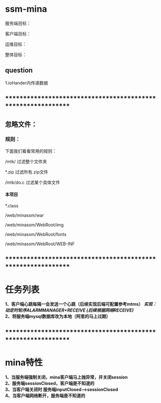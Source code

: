 # ssm-mina
  服务端目标：

  客户端目标：

  运维目标：

  整体目标：



## question
1.ioHander内传递数据 

## ************************************************************ ##


## 忽略文件： ##
### 规则： ###

下面我们看看常用的规则：

/mtk/ 过滤整个文件夹

*.zip 过滤所有.zip文件

/mtk/do.c 过滤某个具体文件
#### 本项目 ####

*.class

/web/minassm/war

/web/minassm/WebRoot/img

/web/minassm/WebRoot/fonts

/web/minassm/WebRoot/WEB-INF

## ************************************************************ ##

# 任务列表 #

<b>1、客户端心跳每隔一会发送一个心跳（后续实现后端可配置参考mtms）
 *实现：动定时轮序ALARMMANAGER+RECEIVE  (后续根据网络RECEIVE)* 
<br>2、将服务端mysql数据库改为本地（阿里的马上过期）



## ************************************************************ ##
# mina特性 #
<b>1、当服务端强制关闭，mina客户端马上抛异常，并关闭session 
<br>2、服务端sessionClosed，客户端是不知道的 
<br>3、当客户端关闭时 服务端inputClosed-->sessionClosed 
<br>4、当客户端网络断开，服务端是不知道的 
 